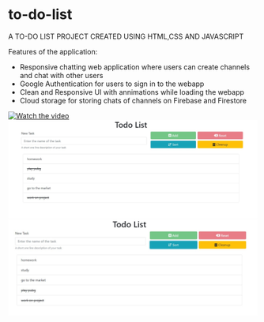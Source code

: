 # to-do-list
A TO-DO LIST PROJECT CREATED USING HTML,CSS AND JAVASCRIPT

Features of the application:
- Responsive chatting web application where users can create channels and chat with other users
- Google Authentication for users to sign in to the webapp
- Clean and Responsive UI with annimations while loading the webapp
- Cloud storage for storing chats of channels on Firebase and Firestore

[![Watch the video]()](https://www.youtube.com/watch?v=4A_VyQ7F1qQ)
![Alt Text](1.jpg?raw=true "Title")
![Alt Text](2.jpg?raw=true "Title")
